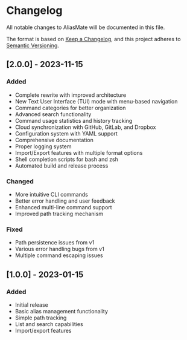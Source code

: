 # Changelog

All notable changes to AliasMate will be documented in this file.

The format is based on [Keep a Changelog](https://keepachangelog.com/en/1.0.0/),
and this project adheres to [Semantic Versioning](https://semver.org/spec/v2.0.0.html).

## [2.0.0] - 2023-11-15

### Added
- Complete rewrite with improved architecture
- New Text User Interface (TUI) mode with menu-based navigation
- Command categories for better organization
- Advanced search functionality
- Command usage statistics and history tracking
- Cloud synchronization with GitHub, GitLab, and Dropbox
- Configuration system with YAML support
- Comprehensive documentation
- Proper logging system
- Import/Export features with multiple format options
- Shell completion scripts for bash and zsh
- Automated build and release process

### Changed
- More intuitive CLI commands
- Better error handling and user feedback
- Enhanced multi-line command support
- Improved path tracking mechanism

### Fixed
- Path persistence issues from v1
- Various error handling bugs from v1
- Multiple command escaping issues

## [1.0.0] - 2023-01-15

### Added
- Initial release
- Basic alias management functionality
- Simple path tracking
- List and search capabilities
- Import/export features
